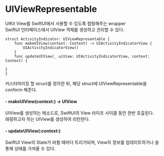 # UIViewRepresentable

UIKit View를 SwiftUI에서 사용할 수 있도록 랩핑해주는 wrapper<br>
SwiftUI 인터페이스에서 UIView 객체를 생성하고 관리할 수 있다.<br>

```swiftui
struct ActivityIndicator: UIViewRepresentable {
	func makeUIView(context: Context) -> UIActivityIndicatorView {
		UIActivityIndicatorView()
	}
	func updateUIView(_ uiView: UIActivityIndicatorView, context: Context) {
	
}
}
```
커스터마이징 할 struct를 정의한 뒤, 해당 struct에 UIViewRepresentable을 conform 해준다.<br>
#### - makeUIView(context:) -> UIView<br>
UIView를 생성하는 메소드로, SwiftUI의 View 라이프 사이클 동안 한번 호출된다.<br>
래핑하고자 하는 UIView를 생성하여 리턴한다.<br>
#### - updateUIView(:context:)<br>
SwiftUI View의 State가 바뀔 때마다 트리거되며, View의 정보를 업데이트하거나 <Binding>을 통해 상태를 가져올 수 있다.<br>
